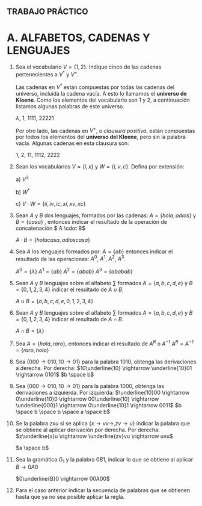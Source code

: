 ## TRABAJO PRÁCTICO

# A. ALFABETOS, CADENAS Y LENGUAJES

1. Sea el vocabulario $V = \lbrace 1, 2 \rbrace$. Indique cinco de las cadenas pertenecientes a $V^*$ y $V^+$​.

   Las cadenas en $V^*$ están compuestas por todas las cadenas del universo, incluida la cadena vacía. A esto lo llamamos el **universo de Kleene**. Como los elementos del vocabulario son $1$ y $2$, a continuación listamos algunas palabras de este universo.

   $\lambda$, $1$, $1111$, $22221$

   Por otro lado, las cadenas en $V^+$, o *clausura positiva*, están compuestas por todos los elementos del **universo del Kleene**, pero sin la palabra vacía. Algunas cadenas en esta clausura son:

   $1$, $2$, $11$, $1112$, $2222$

2. Sean los vocabularios $V = \lbrace i, x\rbrace$ y $W = \lbrace i, v, c \rbrace$. Defina por extensión:

   a) $V^3$

   b) $W^*$

   c) $V \cdot W = \lbrace ii, iv, ic, xi, xv, xc \rbrace$

3. Sean $A$ y $B$ dos lenguajes, formados por las cadenas: $A = \lbrace hola, adios \rbrace$ y $B = \lbrace casa \rbrace$ , entonces indicar el resultado de la operación de concatenación $ A \cdot B$​ 

   $A \cdot B = \lbrace holacasa, adioscasa \rbrace$

4. Sea $A$ los lenguajes formados por:  $A = \lbrace ab \rbrace$ entonces indicar el resultado de las operaciones: $A^0$, $A^1$, $A^2$, $A^3$. 

   $A^0 = \lbrace \lambda\rbrace$
   $A^1 = \lbrace ab\rbrace$
   $A^2 = \lbrace abab\rbrace$
   $A^3 = \lbrace ababab\rbrace$

5. Sean $A$ y  $B$ lenguajes sobre el alfabeto $\sum$ formados  $A = \lbrace a, b, c, d, e \rbrace$ y $B=\lbrace 0,1,2,3,4 \rbrace$ indicar el resultado de $A \cup B$.

   $A \cup B = \lbrace a, b, c, d, e, 0, 1, 2, 3, 4\rbrace$

6. Sean $A$ y  $B$ lenguajes sobre el alfabeto $\sum$ formados  $A = \lbrace a, b, c, d, e \rbrace$ y $B=\lbrace 0,1,2,3,4 \rbrace$ indicar el resultado de $A \cap B$.

   $A \cap B = \lbrace \lambda\rbrace$

7. Sea $A = \lbrace hola, raro\rbrace$, entonces indicar el resultado de  $A^R$ o $A^{-1}$ 
   $A^R =  A^{-1}= \lbrace raro, hola\rbrace$

 8. Sea $\lbrace 000 \rightarrow 010, 10 \rightarrow 01\rbrace$ para la palabra $1010$, obtenga las derivaciones a derecha.
    Por derecha: $10\underline{10} \rightarrow \underline{10}01 \rightarrow 0101$
            $b \space b$​

 9. Sea $\lbrace 000 \rightarrow 010, 10 \rightarrow 01\rbrace$ para la palabra $1000$, obtenga las derivaciones a izquierda.
    Por izquierda: $\underline{10}00 \rightarrow 0\underline{10}0 \rightarrow 00\underline{10} \rightarrow \underline{000}1 \rightarrow 0\underline{10}1 \rightarrow 0011$
            $b \space b \space b \space a \space b$  

10. Se la palabra $zxu$ si se aplica $\lbrace x \rightarrow vv \rightarrow, zv \rightarrow u\rbrace$ indicar la palabra que se obtiene al aplicar derivación por derecha.
    Por derecha: $z\underline{x}u \rightarrow \underline{zv}vu \rightarrow uvu$

    $a \space b$

11. Sea la gramática $G_1$ y la palabra $0B1$, indicar lo que se obtiene al aplicar $B \rightarrow 0A0$

    $0\underline{B}0 \rightarrow 00A00$

12. Para el caso anterior indicar la secuencia de palabras que se obtienen hasta que ya no sea posible aplicar la regla.

